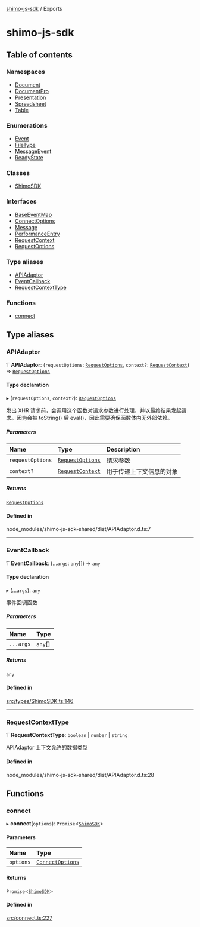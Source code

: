 [shimo-js-sdk](README.md) / Exports

# shimo-js-sdk

## Table of contents

### Namespaces

- [Document](modules/Document.md)
- [DocumentPro](modules/DocumentPro.md)
- [Presentation](modules/Presentation.md)
- [Spreadsheet](modules/Spreadsheet.md)
- [Table](modules/Table.md)

### Enumerations

- [Event](enums/Event.md)
- [FileType](enums/FileType.md)
- [MessageEvent](enums/MessageEvent.md)
- [ReadyState](enums/ReadyState.md)

### Classes

- [ShimoSDK](classes/ShimoSDK.md)

### Interfaces

- [BaseEventMap](interfaces/BaseEventMap.md)
- [ConnectOptions](interfaces/ConnectOptions.md)
- [Message](interfaces/Message.md)
- [PerformanceEntry](interfaces/PerformanceEntry.md)
- [RequestContext](interfaces/RequestContext.md)
- [RequestOptions](interfaces/RequestOptions.md)

### Type aliases

- [APIAdaptor](modules.md#apiadaptor)
- [EventCallback](modules.md#eventcallback)
- [RequestContextType](modules.md#requestcontexttype)

### Functions

- [connect](modules.md#connect)

## Type aliases

### APIAdaptor

Ƭ **APIAdaptor**: (`requestOptions`: [`RequestOptions`](interfaces/RequestOptions.md), `context?`: [`RequestContext`](interfaces/RequestContext.md)) => [`RequestOptions`](interfaces/RequestOptions.md)

#### Type declaration

▸ (`requestOptions`, `context?`): [`RequestOptions`](interfaces/RequestOptions.md)

发出 XHR 请求前，会调用这个函数对请求参数进行处理，并以最终结果发起请求。因为会被 toString() 后 eval()，因此需要确保函数体内无外部依赖。

##### Parameters

| Name | Type | Description |
| :------ | :------ | :------ |
| `requestOptions` | [`RequestOptions`](interfaces/RequestOptions.md) | 请求参数 |
| `context?` | [`RequestContext`](interfaces/RequestContext.md) | 用于传递上下文信息的对象 |

##### Returns

[`RequestOptions`](interfaces/RequestOptions.md)

#### Defined in

node_modules/shimo-js-sdk-shared/dist/APIAdaptor.d.ts:7

___

### EventCallback

Ƭ **EventCallback**: (...`args`: `any`[]) => `any`

#### Type declaration

▸ (...`args`): `any`

事件回调函数

##### Parameters

| Name | Type |
| :------ | :------ |
| `...args` | `any`[] |

##### Returns

`any`

#### Defined in

[src/types/ShimoSDK.ts:146](https://github.com/shimohq/shimo-js-sdk/blob/ef32014/src/types/ShimoSDK.ts#L146)

___

### RequestContextType

Ƭ **RequestContextType**: `boolean` \| `number` \| `string`

APIAdaptor 上下文允许的数据类型

#### Defined in

node_modules/shimo-js-sdk-shared/dist/APIAdaptor.d.ts:28

## Functions

### connect

▸ **connect**(`options`): `Promise`<[`ShimoSDK`](classes/ShimoSDK.md)\>

#### Parameters

| Name | Type |
| :------ | :------ |
| `options` | [`ConnectOptions`](interfaces/ConnectOptions.md) |

#### Returns

`Promise`<[`ShimoSDK`](classes/ShimoSDK.md)\>

#### Defined in

[src/connect.ts:227](https://github.com/shimohq/shimo-js-sdk/blob/ef32014/src/connect.ts#L227)
